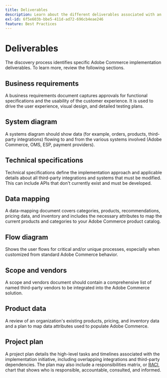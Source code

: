 ```yaml
---
title: Deliverables
description: Learn about the different deliverables associated with an Adobe Commerce implementation.
exl-id: 6f5e603b-bbe5-411d-ad72-696cb4eae246
feature: Best Practices
---
```

# Deliverables 

The discovery process identifies specific Adobe Commerce implementation deliverables. To learn more, review the following sections.

## Business requirements

A business requirements document captures approvals for functional specifications and the usability of the customer experience. It is used to drive the user experience, visual design, and detailed testing plans.

## System diagram

A systems diagram should show data (for example, orders, products, third-party integrations) flowing to and from the various systems involved (Adobe Commerce, OMS, ESP, payment providers).

## Technical specifications

Technical specifications define the implementation approach and applicable details about all third-party integrations and systems that must be modified. This can include APIs that don't currently exist and must be developed.

## Data mapping

A data-mapping document covers categories, products, recommendations, pricing data, and inventory and includes the necessary attributes to map the current products and categories to your Adobe Commerce product catalog.

## Flow diagram

Shows the user flows for critical and/or unique processes, especially when customized from standard Adobe Commerce behavior.

## Scope and vendors

A scope and vendors document should contain a comprehensive list of named third-party vendors to be integrated into the Adobe Commerce solution.

## Product data

A review of an organization's existing products, pricing, and inventory data and a plan to map data attributes used to populate Adobe Commerce.

## Project plan

A project plan details the high-level tasks and timelines associated with the implementation initiative, including overlapping integrations and third-party dependencies. The plan may also include a responsibilities matrix, or [RACI](../planning/ownership.md), chart that shows who is responsible, accountable, consulted, and informed.
